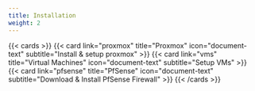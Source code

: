 ```yaml
---
title: Installation
weight: 2
---
```


{{< cards >}} 
{{< card link="proxmox" title="Proxmox" icon="document-text" subtitle="Install & setup proxmox" >}} 
{{< card link="vms" title="Virtual Machines" icon="document-text" subtitle="Setup VMs" >}} 
{{< card link="pfsense" title="PfSense" icon="document-text" subtitle="Download & Install PfSense Firewall" >}} 
{{< /cards >}}